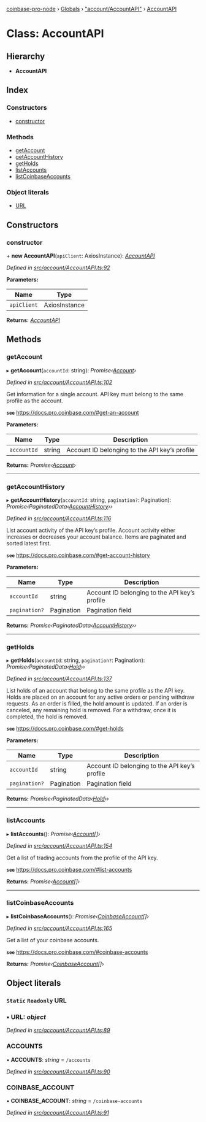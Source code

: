[coinbase-pro-node](../README.md) › [Globals](../globals.md) › ["account/AccountAPI"](../modules/_account_accountapi_.md) › [AccountAPI](_account_accountapi_.accountapi.md)

# Class: AccountAPI

## Hierarchy

- **AccountAPI**

## Index

### Constructors

- [constructor](_account_accountapi_.accountapi.md#constructor)

### Methods

- [getAccount](_account_accountapi_.accountapi.md#getaccount)
- [getAccountHistory](_account_accountapi_.accountapi.md#getaccounthistory)
- [getHolds](_account_accountapi_.accountapi.md#getholds)
- [listAccounts](_account_accountapi_.accountapi.md#listaccounts)
- [listCoinbaseAccounts](_account_accountapi_.accountapi.md#listcoinbaseaccounts)

### Object literals

- [URL](_account_accountapi_.accountapi.md#static-readonly-url)

## Constructors

### constructor

\+ **new AccountAPI**(`apiClient`: AxiosInstance): _[AccountAPI](_account_accountapi_.accountapi.md)_

_Defined in [src/account/AccountAPI.ts:92](https://github.com/bennyn/coinbase-pro-node/blob/64d8e93/src/account/AccountAPI.ts#L92)_

**Parameters:**

| Name        | Type          |
| ----------- | ------------- |
| `apiClient` | AxiosInstance |

**Returns:** _[AccountAPI](_account_accountapi_.accountapi.md)_

## Methods

### getAccount

▸ **getAccount**(`accountId`: string): _Promise‹[Account](../interfaces/_account_accountapi_.account.md)›_

_Defined in [src/account/AccountAPI.ts:102](https://github.com/bennyn/coinbase-pro-node/blob/64d8e93/src/account/AccountAPI.ts#L102)_

Get information for a single account. API key must belong to the same profile as the account.

**`see`** https://docs.pro.coinbase.com/#get-an-account

**Parameters:**

| Name        | Type   | Description                                   |
| ----------- | ------ | --------------------------------------------- |
| `accountId` | string | Account ID belonging to the API key’s profile |

**Returns:** _Promise‹[Account](../interfaces/_account_accountapi_.account.md)›_

---

### getAccountHistory

▸ **getAccountHistory**(`accountId`: string, `pagination?`: Pagination): _Promise‹PaginatedData‹[AccountHistory](../interfaces/_account_accountapi_.accounthistory.md)››_

_Defined in [src/account/AccountAPI.ts:116](https://github.com/bennyn/coinbase-pro-node/blob/64d8e93/src/account/AccountAPI.ts#L116)_

List account activity of the API key’s profile. Account activity either increases or decreases your account balance. Items are paginated and sorted latest first.

**`see`** https://docs.pro.coinbase.com/#get-account-history

**Parameters:**

| Name          | Type       | Description                                   |
| ------------- | ---------- | --------------------------------------------- |
| `accountId`   | string     | Account ID belonging to the API key’s profile |
| `pagination?` | Pagination | Pagination field                              |

**Returns:** _Promise‹PaginatedData‹[AccountHistory](../interfaces/_account_accountapi_.accounthistory.md)››_

---

### getHolds

▸ **getHolds**(`accountId`: string, `pagination?`: Pagination): _Promise‹PaginatedData‹[Hold](../interfaces/_account_accountapi_.hold.md)››_

_Defined in [src/account/AccountAPI.ts:137](https://github.com/bennyn/coinbase-pro-node/blob/64d8e93/src/account/AccountAPI.ts#L137)_

List holds of an account that belong to the same profile as the API key. Holds are placed on an account for any active orders or pending withdraw requests. As an order is filled, the hold amount is updated. If an order is canceled, any remaining hold is removed. For a withdraw, once it is completed, the hold is removed.

**`see`** https://docs.pro.coinbase.com/#get-holds

**Parameters:**

| Name          | Type       | Description                                   |
| ------------- | ---------- | --------------------------------------------- |
| `accountId`   | string     | Account ID belonging to the API key’s profile |
| `pagination?` | Pagination | Pagination field                              |

**Returns:** _Promise‹PaginatedData‹[Hold](../interfaces/_account_accountapi_.hold.md)››_

---

### listAccounts

▸ **listAccounts**(): _Promise‹[Account](../interfaces/_account_accountapi_.account.md)[]›_

_Defined in [src/account/AccountAPI.ts:154](https://github.com/bennyn/coinbase-pro-node/blob/64d8e93/src/account/AccountAPI.ts#L154)_

Get a list of trading accounts from the profile of the API key.

**`see`** https://docs.pro.coinbase.com/#list-accounts

**Returns:** _Promise‹[Account](../interfaces/_account_accountapi_.account.md)[]›_

---

### listCoinbaseAccounts

▸ **listCoinbaseAccounts**(): _Promise‹[CoinbaseAccount](../interfaces/_account_accountapi_.coinbaseaccount.md)[]›_

_Defined in [src/account/AccountAPI.ts:165](https://github.com/bennyn/coinbase-pro-node/blob/64d8e93/src/account/AccountAPI.ts#L165)_

Get a list of your coinbase accounts.

**`see`** https://docs.pro.coinbase.com/#coinbase-accounts

**Returns:** _Promise‹[CoinbaseAccount](../interfaces/_account_accountapi_.coinbaseaccount.md)[]›_

## Object literals

### `Static` `Readonly` URL

### ▪ **URL**: _object_

_Defined in [src/account/AccountAPI.ts:89](https://github.com/bennyn/coinbase-pro-node/blob/64d8e93/src/account/AccountAPI.ts#L89)_

### ACCOUNTS

• **ACCOUNTS**: _string_ = `/accounts`

_Defined in [src/account/AccountAPI.ts:90](https://github.com/bennyn/coinbase-pro-node/blob/64d8e93/src/account/AccountAPI.ts#L90)_

### COINBASE_ACCOUNT

• **COINBASE_ACCOUNT**: _string_ = `/coinbase-accounts`

_Defined in [src/account/AccountAPI.ts:91](https://github.com/bennyn/coinbase-pro-node/blob/64d8e93/src/account/AccountAPI.ts#L91)_
